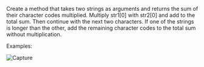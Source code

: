 Create a method that takes two strings as arguments and returns the sum of their character codes multiplied. Multiply str1[0] with str2[0] and add to the total sum. Then continue with the next two characters. If one of the strings is longer than the other, add the remaining character codes to the total sum without multiplication.

Examples:

![Capture](https://user-images.githubusercontent.com/45227327/202922447-c681b721-fb0d-4fe3-9a25-0a545abab52f.PNG)


